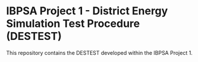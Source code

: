 # IBPSA Project 1 - District Energy Simulation Test Procedure (DESTEST)

This repository contains the DESTEST developed within the IBPSA Project 1.
